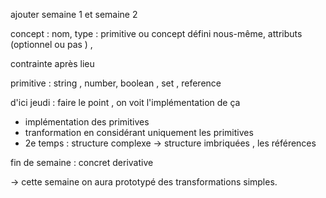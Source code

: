 ajouter semaine 1 et semaine 2 

concept : nom, type : primitive ou concept défini nous-même, attributs (optionnel ou pas ) , 

contrainte après lieu 



primitive : string , number, boolean , set , reference 

d'ici jeudi : faire le point , on voit l'implémentation de ça 
- implémentation des primitives 
- tranformation en considérant uniquement les primitives 
- 2e temps : structure complexe -> structure imbriquées , les références 

fin de semaine : concret derivative 

-> cette semaine on aura prototypé des transformations simples.
